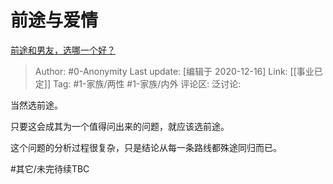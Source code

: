 # 前途与爱情
[前途和男友，选哪一个好？](https://www.zhihu.com/question/424093596/answer/1522642691)

> Author: #0-Anonymity
> Last update: [编辑于 2020-12-16]
> Link: [[事业已定]]
> Tag: #1-家族/两性 #1-家族/内外
> 评论区:
> 泛讨论:

当然选前途。

只要这会成其为一个值得问出来的问题，就应该选前途。

这个问题的分析过程很复杂，只是结论从每一条路线都殊途同归而已。

#其它/未完待续TBC
